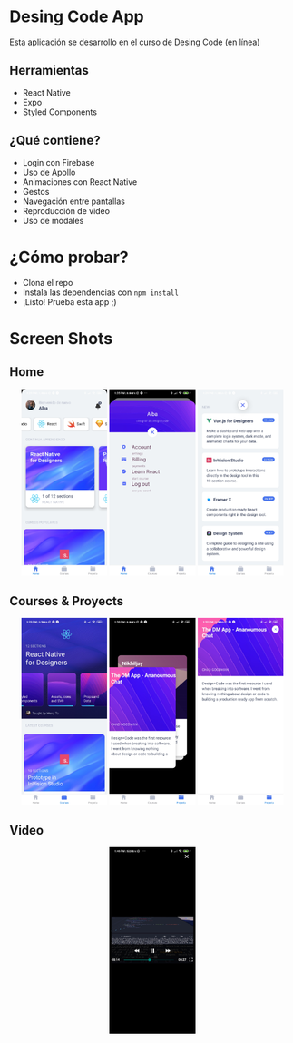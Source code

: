 # Desing Code App
Esta aplicación se desarrollo en el curso de Desing Code (en línea) 
## Herramientas 
- React Native
- Expo
- Styled Components
## ¿Qué contiene?
- Login con Firebase
- Uso de Apollo 
- Animaciones con React Native
- Gestos
- Navegación entre pantallas 
- Reproducción de video 
- Uso de modales 
# ¿Cómo probar?
- Clona el repo 
- Instala las dependencias con `npm install`
- ¡Listo! Prueba esta app ;) 

# Screen Shots
## Home
<div align="center">
  <img src="./ScreenShots/001.jpg" width="30%" style="align: center">
  <img src="./ScreenShots/002.jpg" width="30%" style="align: center">
  <img src="./ScreenShots/003.jpg" width="30%" style="align: center">
</div>

## Courses & Proyects
<div align="center">
  <img src="./ScreenShots/004.jpg" width="30%" style="align: center">
  <img src="./ScreenShots/005.jpg" width="30%" style="align: center">
  <img src="./ScreenShots/006.jpg" width="30%" style="align: center">
</div>

## Video
<div align="center">
  <img src="./ScreenShots/008.jpg" width="30%" style="align: center">
</div>
